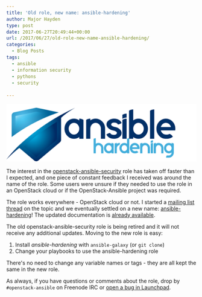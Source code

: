 ```yaml
---
title: 'Old role, new name: ansible-hardening'
author: Major Hayden
type: post
date: 2017-06-27T20:49:44+00:00
url: /2017/06/27/old-role-new-name-ansible-hardening/
categories:
  - Blog Posts
tags:
  - ansible
  - information security
  - pythons
  - security

---
```

![2]

The interest in the [openstack-ansible-security][1] role has taken off faster than I expected, and one piece of constant feedback I received was around the name of the role. Some users were unsure if they needed to use the role in an OpenStack cloud or if the OpenStack-Ansible project was required.

The role works everywhere - OpenStack cloud or not. I started a [mailing list thread][3] on the topic and we eventually settled on a new name: [ansible-hardening][4]! The updated documentation is [already available][5].

The old openstack-ansible-security role is being retired and it will not receive any additional updates. Moving to the new role is easy:

  1. Install _ansible-hardening_ with `ansible-galaxy` (or `git clone`)
  2. Change your playbooks to use the ansible-hardening role

There's no need to change any variable names or tags - they are all kept the same in the new role.

As always, if you have questions or comments about the role, drop by `#openstack-ansible` on Freenode IRC or [open a bug in Launchpad][6].

 [1]: https://github.com/openstack/openstack-ansible-security
 [2]: /wp-content/uploads/2017/06/2.jpg
 [3]: http://lists.openstack.org/pipermail/openstack-dev/2017-May/116922.html
 [4]: https://github.com/openstack/ansible-hardening
 [5]: https://docs.openstack.org/developer/ansible-hardening/
 [6]: https://bugs.launchpad.net/openstack-ansible/+filebug
